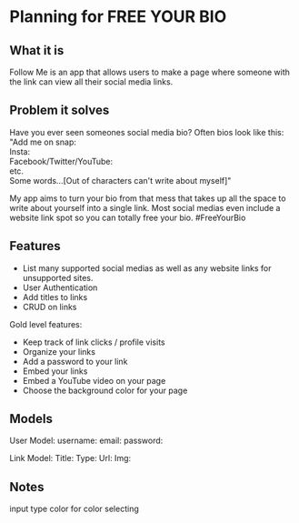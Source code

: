 # Planning for FREE YOUR BIO

## What it is

Follow Me is an app that allows users to make a page where someone with the link can view all their social media links.

## Problem it solves

Have you ever seen someones social media bio?
Often bios look like this:  
"Add me on snap:  
Insta:  
Facebook/Twitter/YouTube:  
etc.  
Some words...[Out of characters can't write about myself]"

My app aims to turn your bio from that mess that takes up all the space to write about yourself into a single link. Most social medias even include a website link spot so you can totally free your bio. #FreeYourBio

## Features

* List many supported social medias as well as any website links for unsupported sites.
* User Authentication
* Add titles to links
* CRUD on links

Gold level features:

* Keep track of link clicks / profile visits
* Organize your links
* Add a password to your link
* Embed your links
* Embed a YouTube video on your page
* Choose the background color for your page

## Models

User Model:
username:
email:
password:

Link Model:
Title:
Type:
Url:
Img:

## Notes

input type color for color selecting
